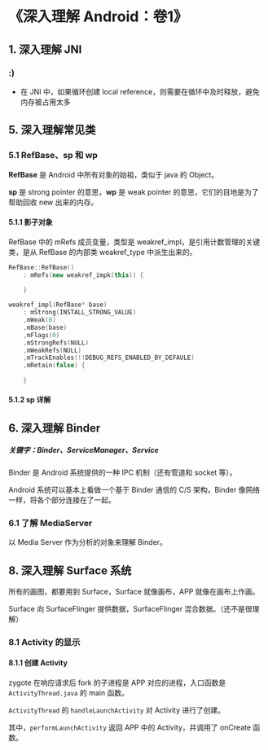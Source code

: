 # 《深入理解 Android：卷1》

## 1. 深入理解 JNI

### :)

- 在 JNI 中，如果循环创建 local reference，则需要在循环中及时释放，避免内存被占用太多



## 5. 深入理解常见类

### 5.1 RefBase、sp 和 wp

**RefBase** 是 Android 中所有对象的始祖，类似于 java 的 Object。

**sp** 是 strong pointer 的意思，**wp** 是 weak pointer 的意思，它们的目地是为了帮助回收 new 出来的内存。



#### 5.1.1 影子对象

RefBase 中的 mRefs 成员变量，类型是 weakref_impl，是引用计数管理的关键类，是从 RefBase 的内部类 weakref_type 中派生出来的。

```c++
RefBase::RefBase()
    : mRefs(new weakref_impk(this)) {
        
    }

weakref_impl(RefBase* base)
    : mStrong(INSTALL_STRONG_VALUE)
    ,mWeak(0)
    ,mBase(base)
    ,mFlags(0)
    ,mStrongRefs(NULL)
    ,mWeakRefs(NULL)
    ,mTrackEnables(!!DEBUG_REFS_ENABLED_BY_DEFAULE)
    ,mRetain(false) {
        
    }
```



#### 5.1.2 sp 详解





## 6. 深入理解 Binder

##### 关键字：Binder、ServiceManager、Service

Binder 是 Android 系统提供的一种 IPC 机制（还有管道和 socket 等）。

Android 系统可以基本上看做一个基于 Binder 通信的 C/S 架构，Binder 像网络一样，将各个部分连接在了一起。

### 6.1 了解 MediaServer

以 Media Server 作为分析的对象来理解 Binder。



## 8. 深入理解 Surface 系统

所有的画图，都要用到 Surface，Surface 就像画布，APP 就像在画布上作画。

Surface 向 SurfaceFlinger 提供数据，SurfaceFlinger 混合数据。（还不是很理解）



### 8.1 Activity 的显示

#### 8.1.1 创建 Activity

zygote 在响应请求后 fork 的子进程是 APP 对应的进程，入口函数是 `ActivityThread.java` 的 main 函数。

`ActivityThread` 的 `handleLaunchActivity` 对 Activity 进行了创建。

其中，`performLaunchActivity` 返回 APP 中的 Activity，并调用了 onCreate 函数。

